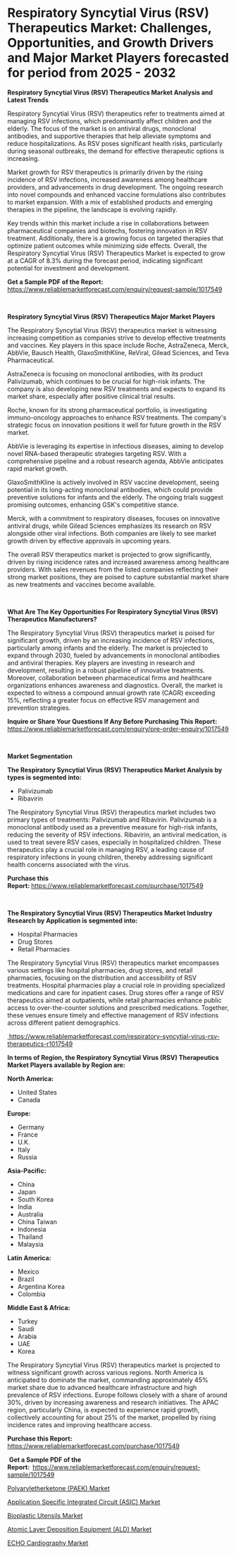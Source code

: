 <p><h1>Respiratory Syncytial Virus (RSV) Therapeutics Market: Challenges, Opportunities, and Growth Drivers and Major Market Players forecasted for period from 2025 - 2032</h1></p><p><strong>Respiratory Syncytial Virus (RSV) Therapeutics Market Analysis and Latest Trends</strong></p>
<p><p>Respiratory Syncytial Virus (RSV) therapeutics refer to treatments aimed at managing RSV infections, which predominantly affect children and the elderly. The focus of the market is on antiviral drugs, monoclonal antibodies, and supportive therapies that help alleviate symptoms and reduce hospitalizations. As RSV poses significant health risks, particularly during seasonal outbreaks, the demand for effective therapeutic options is increasing.</p><p>Market growth for RSV therapeutics is primarily driven by the rising incidence of RSV infections, increased awareness among healthcare providers, and advancements in drug development. The ongoing research into novel compounds and enhanced vaccine formulations also contributes to market expansion. With a mix of established products and emerging therapies in the pipeline, the landscape is evolving rapidly.</p><p>Key trends within this market include a rise in collaborations between pharmaceutical companies and biotechs, fostering innovation in RSV treatment. Additionally, there is a growing focus on targeted therapies that optimize patient outcomes while minimizing side effects. Overall, the Respiratory Syncytial Virus (RSV) Therapeutics Market is expected to grow at a CAGR of 8.3% during the forecast period, indicating significant potential for investment and development.</p></p>
<p><strong>Get a Sample PDF of the Report:&nbsp;</strong> <a href="https://www.reliablemarketforecast.com/enquiry/request-sample/1017549?utm_campaign=1097&utm_medium=2&utm_source=Github&utm_content=ia&utm_term=21032025&utm_id=respiratory-syncytial-virus-rsv-therapeutics">https://www.reliablemarketforecast.com/enquiry/request-sample/1017549</a></p>
<p>&nbsp;</p>
<p><strong>Respiratory Syncytial Virus (RSV) Therapeutics Major Market Players</strong></p>
<p><p>The Respiratory Syncytial Virus (RSV) therapeutics market is witnessing increasing competition as companies strive to develop effective treatments and vaccines. Key players in this space include Roche, AstraZeneca, Merck, AbbVie, Bausch Health, GlaxoSmithKline, ReViral, Gilead Sciences, and Teva Pharmaceutical.</p><p>AstraZeneca is focusing on monoclonal antibodies, with its product Palivizumab, which continues to be crucial for high-risk infants. The company is also developing new RSV treatments and expects to expand its market share, especially after positive clinical trial results. </p><p>Roche, known for its strong pharmaceutical portfolio, is investigating immuno-oncology approaches to enhance RSV treatments. The company's strategic focus on innovation positions it well for future growth in the RSV market.</p><p>AbbVie is leveraging its expertise in infectious diseases, aiming to develop novel RNA-based therapeutic strategies targeting RSV. With a comprehensive pipeline and a robust research agenda, AbbVie anticipates rapid market growth.</p><p>GlaxoSmithKline is actively involved in RSV vaccine development, seeing potential in its long-acting monoclonal antibodies, which could provide preventive solutions for infants and the elderly. The ongoing trials suggest promising outcomes, enhancing GSK's competitive stance.</p><p>Merck, with a commitment to respiratory diseases, focuses on innovative antiviral drugs, while Gilead Sciences emphasizes its research on RSV alongside other viral infections. Both companies are likely to see market growth driven by effective approvals in upcoming years.</p><p>The overall RSV therapeutics market is projected to grow significantly, driven by rising incidence rates and increased awareness among healthcare providers. With sales revenues from the listed companies reflecting their strong market positions, they are poised to capture substantial market share as new treatments and vaccines become available.</p></p>
<p>&nbsp;</p>
<p><strong>What Are The Key Opportunities For Respiratory Syncytial Virus (RSV) Therapeutics Manufacturers?</strong></p>
<p><p>The Respiratory Syncytial Virus (RSV) therapeutics market is poised for significant growth, driven by an increasing incidence of RSV infections, particularly among infants and the elderly. The market is projected to expand through 2030, fueled by advancements in monoclonal antibodies and antiviral therapies. Key players are investing in research and development, resulting in a robust pipeline of innovative treatments. Moreover, collaboration between pharmaceutical firms and healthcare organizations enhances awareness and diagnostics. Overall, the market is expected to witness a compound annual growth rate (CAGR) exceeding 15%, reflecting a greater focus on effective RSV management and prevention strategies.</p></p>
<p><strong>Inquire or Share Your Questions If Any Before Purchasing This Report:</strong> <a href="https://www.reliablemarketforecast.com/enquiry/pre-order-enquiry/1017549?utm_campaign=1097&utm_medium=2&utm_source=Github&utm_content=ia&utm_term=21032025&utm_id=respiratory-syncytial-virus-rsv-therapeutics">https://www.reliablemarketforecast.com/enquiry/pre-order-enquiry/1017549</a></p>
<p>&nbsp;</p>
<p><strong>Market Segmentation</strong></p>
<p><strong>The Respiratory Syncytial Virus (RSV) Therapeutics Market Analysis by types is segmented into:</strong></p>
<p><ul><li>Palivizumab</li><li>Ribavirin</li></ul></p>
<p><p>The Respiratory Syncytial Virus (RSV) therapeutics market includes two primary types of treatments: Palivizumab and Ribavirin. Palivizumab is a monoclonal antibody used as a preventive measure for high-risk infants, reducing the severity of RSV infections. Ribavirin, an antiviral medication, is used to treat severe RSV cases, especially in hospitalized children. These therapeutics play a crucial role in managing RSV, a leading cause of respiratory infections in young children, thereby addressing significant health concerns associated with the virus.</p></p>
<p><strong>Purchase this Report:&nbsp;</strong><a href="https://www.reliablemarketforecast.com/purchase/1017549?utm_campaign=1097&utm_medium=2&utm_source=Github&utm_content=ia&utm_term=21032025&utm_id=respiratory-syncytial-virus-rsv-therapeutics">https://www.reliablemarketforecast.com/purchase/1017549</a></p>
<p>&nbsp;</p>
<p><strong>The Respiratory Syncytial Virus (RSV) Therapeutics Market Industry Research by Application is segmented into:</strong></p>
<p><ul><li>Hospital Pharmacies</li><li>Drug Stores</li><li>Retail Pharmacies</li></ul></p>
<p><p>The Respiratory Syncytial Virus (RSV) therapeutics market encompasses various settings like hospital pharmacies, drug stores, and retail pharmacies, focusing on the distribution and accessibility of RSV treatments. Hospital pharmacies play a crucial role in providing specialized medications and care for inpatient cases. Drug stores offer a range of RSV therapeutics aimed at outpatients, while retail pharmacies enhance public access to over-the-counter solutions and prescribed medications. Together, these venues ensure timely and effective management of RSV infections across different patient demographics.</p></p>
<p><a href="https://www.reliablemarketforecast.com/respiratory-syncytial-virus-rsv-therapeutics-r1017549?utm_campaign=1097&utm_medium=2&utm_source=Github&utm_content=ia&utm_term=21032025&utm_id=respiratory-syncytial-virus-rsv-therapeutics">&nbsp;https://www.reliablemarketforecast.com/respiratory-syncytial-virus-rsv-therapeutics-r1017549</a></p>
<p><strong>In terms of Region, the Respiratory Syncytial Virus (RSV) Therapeutics Market Players available by Region are:</strong></p>
<p>
    <p> <strong> North America: </strong>
        <ul>
            <li>United States</li>
            <li>Canada</li>
        </ul>
        </p> 
    <p> <strong> Europe: </strong>
        <ul>
            <li>Germany</li>
            <li>France</li>
            <li>U.K.</li>
            <li>Italy</li>
            <li>Russia</li>
        </ul>
        </p> 
    <p> <strong> Asia-Pacific: </strong>
        <ul>
            <li>China</li>
            <li>Japan</li>
            <li>South Korea</li>
            <li>India</li>
            <li>Australia</li>
            <li>China Taiwan</li>
            <li>Indonesia</li>
            <li>Thailand</li>
            <li>Malaysia</li>
        </ul>
        </p> 
    <p> <strong> Latin America: </strong>
        <ul>
            <li>Mexico</li>
            <li>Brazil</li>
            <li>Argentina Korea</li>
            <li>Colombia</li>
        </ul>
        </p> 
    <p> <strong> Middle East & Africa: </strong>
        <ul>
            <li>Turkey</li>
            <li>Saudi</li>
            <li>Arabia</li>
            <li>UAE</li>
            <li>Korea</li>
        </ul>
    </p>
    </p>
<p><p>The Respiratory Syncytial Virus (RSV) therapeutics market is projected to witness significant growth across various regions. North America is anticipated to dominate the market, commanding approximately 45% market share due to advanced healthcare infrastructure and high prevalence of RSV infections. Europe follows closely with a share of around 30%, driven by increasing awareness and research initiatives. The APAC region, particularly China, is expected to experience rapid growth, collectively accounting for about 25% of the market, propelled by rising incidence rates and improving healthcare access.</p></p>
<p><strong>Purchase this Report: </strong><a href="https://www.reliablemarketforecast.com/purchase/1017549?utm_campaign=1097&utm_medium=2&utm_source=Github&utm_content=ia&utm_term=21032025&utm_id=respiratory-syncytial-virus-rsv-therapeutics">https://www.reliablemarketforecast.com/purchase/1017549</a></p>
<p>&nbsp;<strong>Get a Sample PDF of the Report:&nbsp;&nbsp;</strong><a href="https://www.reliablemarketforecast.com/enquiry/request-sample/1017549?utm_campaign=1097&utm_medium=2&utm_source=Github&utm_content=ia&utm_term=21032025&utm_id=respiratory-syncytial-virus-rsv-therapeutics">https://www.reliablemarketforecast.com/enquiry/request-sample/1017549</a></p>
<p><strong></strong></p>
<p><p><a href="https://github.com/lateshab69/Market-Research-Report-List-1/blob/main/polyaryletherketone-paek-market.md?utm_campaign=1097&utm_medium=2&utm_source=Github&utm_content=ia&utm_term=21032025&utm_id=respiratory-syncytial-virus-rsv-therapeutics">Polyaryletherketone (PAEK) Market</a></p><p><a href="https://github.com/darenph8er/Market-Research-Report-List-1/blob/main/application-specific-integrated-circuit-asic-market.md?utm_campaign=1097&utm_medium=2&utm_source=Github&utm_content=ia&utm_term=21032025&utm_id=respiratory-syncytial-virus-rsv-therapeutics">Application Specific Integrated Circuit (ASIC) Market</a></p><p><a href="https://github.com/ElviraLeka1962/Market-Research-Report-List-1/blob/main/bioplastic-utensils-market.md?utm_campaign=1097&utm_medium=2&utm_source=Github&utm_content=ia&utm_term=21032025&utm_id=respiratory-syncytial-virus-rsv-therapeutics">Bioplastic Utensils Market</a></p><p><a href="https://github.com/rosalinebhakta48/Market-Research-Report-List-1/blob/main/atomic-layer-deposition-equipment-ald-market.md?utm_campaign=1097&utm_medium=2&utm_source=Github&utm_content=ia&utm_term=21032025&utm_id=respiratory-syncytial-virus-rsv-therapeutics">Atomic Layer Deposition Equipment (ALD) Market</a></p><p><a href="https://github.com/hedbomkrahe/Market-Research-Report-List-1/blob/main/echo-cardiography-market.md?utm_campaign=1097&utm_medium=2&utm_source=Github&utm_content=ia&utm_term=21032025&utm_id=respiratory-syncytial-virus-rsv-therapeutics">ECHO Cardiography Market</a></p></p>